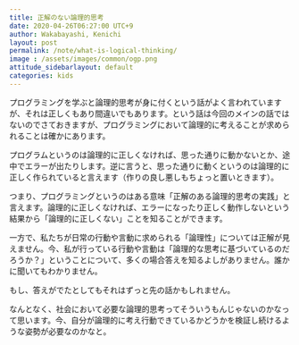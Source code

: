 ```yaml
---
title: 正解のない論理的思考
date: 2020-04-26T06:27:00 UTC+9
author: Wakabayashi, Kenichi
layout: post
permalink: /note/what-is-logical-thinking/
image : /assets/images/common/ogp.png
attitude_sidebarlayout: default
categories: kids
---
```

プログラミングを学ぶと論理的思考が身に付くという話がよく言われていますが、それは正しくもあり間違いでもあります。という話は今回のメインの話ではないのでさておきますが、プログラミングにおいて論理的に考えることが求められることは確かにあります。

プログラムというのは論理的に正しくなければ、思った通りに動かないとか、途中でエラーが出たりします。逆に言うと、思った通りに動くというのは論理的に正しく作られていると言えます（作りの良し悪しもちょっと置いときます）。

つまり、プログラミングというのはある意味「正解のある論理的思考の実践」と言えます。論理的に正しくなければ、エラーになったり正しく動作しないという結果から「論理的に正しくない」ことを知ることができます。

一方で、私たちが日常の行動や言動に求められる「論理性」については正解が見えません。今、私が行っている行動や言動は「論理的な思考に基づいているのだろうか？」ということについて、多くの場合答えを知るよしがありません。誰かに聞いてもわかりません。

もし、答えがでたとしてもそれはずっと先の話かもしれません。

なんとなく、社会において必要な論理的思考ってそういうもんじゃないのかなって思います。今、自分が論理的に考え行動できているかどうかを検証し続けるような姿勢が必要なのかなと。